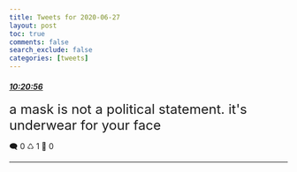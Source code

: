 ```yaml
---
title: Tweets for 2020-06-27
layout: post
toc: true
comments: false
search_exclude: false
categories: [tweets]
---
```



#### <a href = "https://twitter.com/deepfates/status/1276913412480495617">*10:20:56*</a>

<font size="5">a mask is not a political statement. it's underwear for your face</font>



🗨️ 0 ♺ 1 🤍  0   

---
    
            
